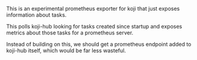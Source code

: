This is an experimental prometheus exporter for koji that just exposes information about tasks.

This polls koji-hub looking for tasks created since startup and exposes metrics about those tasks
for a prometheus server.

Instead of building on this, we should get a prometheus endpoint added to koji-hub itself, which
would be far less wasteful.
